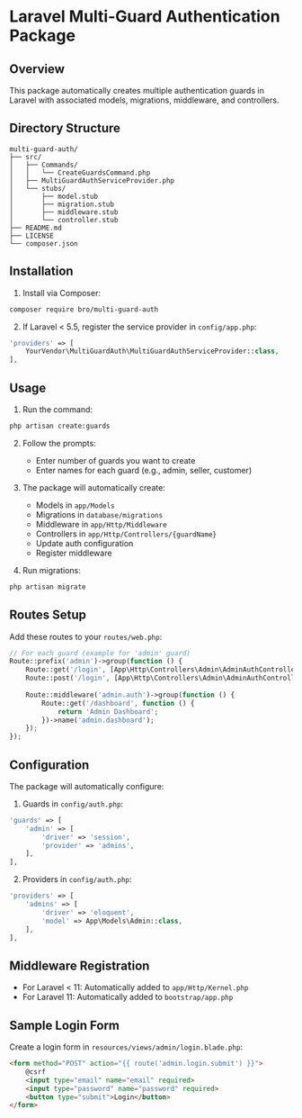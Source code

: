 # Laravel Multi-Guard Authentication Package

## Overview
This package automatically creates multiple authentication guards in Laravel with associated models, migrations, middleware, and controllers.

## Directory Structure
```
multi-guard-auth/
├── src/
│   ├── Commands/
│   │   └── CreateGuardsCommand.php
│   ├── MultiGuardAuthServiceProvider.php
│   └── stubs/
│       ├── model.stub
│       ├── migration.stub
│       ├── middleware.stub
│       └── controller.stub
├── README.md
├── LICENSE
└── composer.json
```

## Installation

1. Install via Composer:
```bash
composer require bro/multi-guard-auth
```

2. If Laravel < 5.5, register the service provider in `config/app.php`:
```php
'providers' => [
    YourVendor\MultiGuardAuth\MultiGuardAuthServiceProvider::class,
],
```

## Usage

1. Run the command:
```bash
php artisan create:guards
```

2. Follow the prompts:
   - Enter number of guards you want to create
   - Enter names for each guard (e.g., admin, seller, customer)

3. The package will automatically create:
   - Models in `app/Models`
   - Migrations in `database/migrations`
   - Middleware in `app/Http/Middleware`
   - Controllers in `app/Http/Controllers/{guardName}`
   - Update auth configuration
   - Register middleware

4. Run migrations:
```bash
php artisan migrate
```

## Routes Setup
Add these routes to your `routes/web.php`:

```php
// For each guard (example for 'admin' guard)
Route::prefix('admin')->group(function () {
    Route::get('/login', [App\Http\Controllers\Admin\AdminAuthController::class, 'showLoginForm'])->name('admin.login');
    Route::post('/login', [App\Http\Controllers\Admin\AdminAuthController::class, 'login'])->name('admin.login.submit');
    
    Route::middleware('admin.auth')->group(function () {
        Route::get('/dashboard', function () {
            return 'Admin Dashboard';
        })->name('admin.dashboard');
    });
});
```

## Configuration
The package will automatically configure:

1. Guards in `config/auth.php`:
```php
'guards' => [
    'admin' => [
        'driver' => 'session',
        'provider' => 'admins',
    ],
],
```

2. Providers in `config/auth.php`:
```php
'providers' => [
    'admins' => [
        'driver' => 'eloquent',
        'model' => App\Models\Admin::class,
    ],
],
```

## Middleware Registration
- For Laravel < 11: Automatically added to `app/Http/Kernel.php`
- For Laravel 11: Automatically added to `bootstrap/app.php`

## Sample Login Form
Create a login form in `resources/views/admin/login.blade.php`:

```html
<form method="POST" action="{{ route('admin.login.submit') }}">
    @csrf
    <input type="email" name="email" required>
    <input type="password" name="password" required>
    <button type="submit">Login</button>
</form>
```
